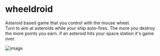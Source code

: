 # wheeldroid

Asteroid based game that you control with the mouse wheel. <br>
Turn to aim at asteroids while your ship auto-fires. The more you destroy the more points you earn.
if an asteroid hits your space station it's game over.

![image](https://github.com/user-attachments/assets/b8a779af-26b0-4ede-89a1-d58fdc9e18d7)
